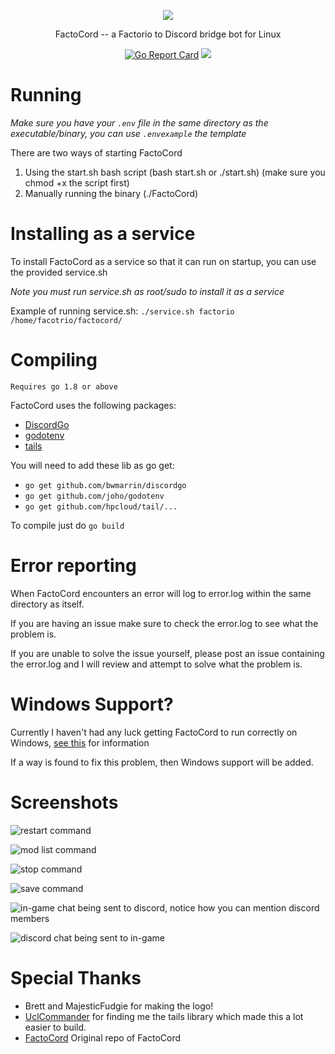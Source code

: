 <p align="center"><img src="http://i.imgur.com/QrhAeBe.png"></p>
<p align="center">FactoCord -- a Factorio to Discord bridge bot for Linux</p>
<p align="center">
<a href="https://goreportcard.com/report/github.com/Kuhave/FactoCord"><img src="https://goreportcard.com/badge/github.com/Kuhave/FactoCord" alt="Go Report Card"></a>
<a href="https://travis-ci.org/Kuhave/FactoCord"><img src="https://travis-ci.org/Kuhave/FactoCord.svg?branch=master"</img></a>
</p>

# Running
*Make sure you have your `.env` file in the same directory as the executable/binary, you can use `.envexample` the template*

There are two ways of starting FactoCord

1. Using the start.sh bash script (bash start.sh or ./start.sh) (make sure you chmod +x the script first)
2. Manually running the binary (./FactoCord)

# Installing as a service

To install FactoCord as a service so that it can run on startup, you can use the provided service.sh

*Note you must run service.sh as root/sudo to install it as a service*

Example of running service.sh:
`./service.sh factorio /home/facotrio/factocord/`


# Compiling

`Requires go 1.8 or above`

FactoCord uses the following packages:

- [DiscordGo](https://github.com/bwmarrin/discordgo)
- [godotenv](https://github.com/joho/godotenv/)
- [tails](https://github.com/hpcloud/tail)

You will need to add these lib as go get:

- `go get github.com/bwmarrin/discordgo`
- `go get github.com/joho/godotenv`
- `go get github.com/hpcloud/tail/...`

To compile just do `go build`


# Error reporting

When FactoCord encounters an error will log to error.log within the same directory as itself.

If you are having an issue make sure to check the error.log to see what the problem is.

If you are unable to solve the issue yourself, please post an issue containing the error.log and I will review and attempt to solve what the problem is.


# Windows Support?

Currently I haven't had any luck getting FactoCord to run correctly on Windows, [see this](https://github.com/FactoKit/FactoCord/issues/3) for information

If a way is found to fix this problem, then Windows support will be added.


# Screenshots

<p><img src="http://i.imgur.com/JsLOVst.png" alt="restart command"></p>
<p><img src="http://i.imgur.com/1cxq54P.png" alt="mod list command"></p>
<p><img src="http://i.imgur.com/qN3NsO6.png" alt="stop command"></p>
<p><img src="http://i.imgur.com/cxjvFG8.png" alt="save command"></p>
<p><img src="http://i.imgur.com/dztOTrk.png" alt="in-game chat being sent to discord, notice how you can mention discord members"></p>
<p><img src="http://i.imgur.com/Npl0vBb.png" alt="discord chat being sent to in-game"></p>


# Special Thanks

  - Brett and MajesticFudgie for making the logo!
  - [UclCommander](https://github.com/UclCommander) for finding me the tails library which made this a lot easier to build.
  - [FactoCord](https://github.com/FactoKit/FactoCord) Original repo of FactoCord
